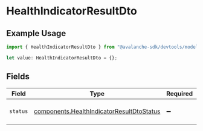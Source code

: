 # HealthIndicatorResultDto

## Example Usage

```typescript
import { HealthIndicatorResultDto } from "@avalanche-sdk/devtools/models/components";

let value: HealthIndicatorResultDto = {};
```

## Fields

| Field                                                                                                  | Type                                                                                                   | Required                                                                                               | Description                                                                                            |
| ------------------------------------------------------------------------------------------------------ | ------------------------------------------------------------------------------------------------------ | ------------------------------------------------------------------------------------------------------ | ------------------------------------------------------------------------------------------------------ |
| `status`                                                                                               | [components.HealthIndicatorResultDtoStatus](../../models/components/healthindicatorresultdtostatus.md) | :heavy_minus_sign:                                                                                     | Status of the health indicator.                                                                        |